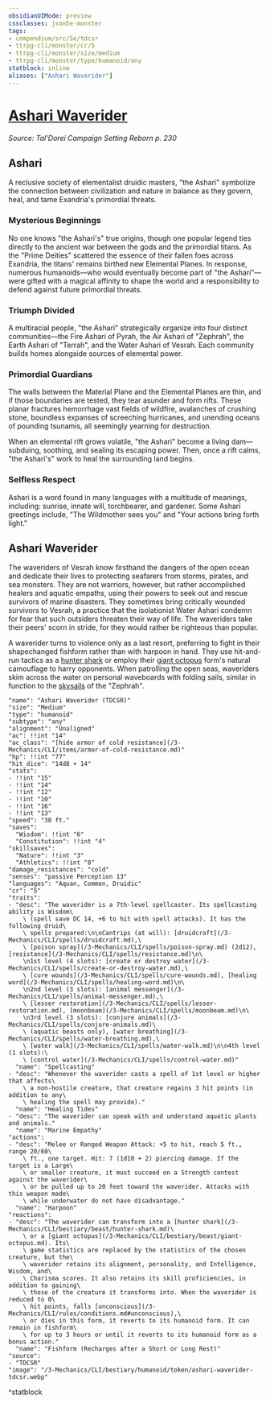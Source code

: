 ```yaml
---
obsidianUIMode: preview
cssclasses: json5e-monster
tags:
- compendium/src/5e/tdcsr
- ttrpg-cli/monster/cr/5
- ttrpg-cli/monster/size/medium
- ttrpg-cli/monster/type/humanoid/any
statblock: inline
aliases: ["Ashari Waverider"]
---
```

# [Ashari Waverider](3-Mechanics\CLI\bestiary\humanoid/ashari-waverider-tdcsr.md)
*Source: Tal'Dorei Campaign Setting Reborn p. 230*  

## Ashari

A reclusive society of elementalist druidic masters, "the Ashari" symbolize the connection between civilization and nature in balance as they govern, heal, and tame Exandria's primordial threats.

### Mysterious Beginnings

No one knows "the Ashari's" true origins, though one popular legend ties directly to the ancient war between the gods and the primordial titans. As the "Prime Deities" scattered the essence of their fallen foes across Exandria, the titans' remains birthed new Elemental Planes. In response, numerous humanoids—who would eventually become part of "the Ashari"—were gifted with a magical affinity to shape the world and a responsibility to defend against future primordial threats.

### Triumph Divided

A multiracial people, "the Ashari" strategically organize into four distinct communities—the Fire Ashari of Pyrah, the Air Ashari of "Zephrah", the Earth Ashari of "Terrah", and the Water Ashari of Vesrah. Each community builds homes alongside sources of elemental power.

### Primordial Guardians

The walls between the Material Plane and the Elemental Planes are thin, and if those boundaries are tested, they tear asunder and form rifts. These planar fractures hemorrhage vast fields of wildfire, avalanches of crushing stone, boundless expanses of screeching hurricanes, and unending oceans of pounding tsunamis, all seemingly yearning for destruction.

When an elemental rift grows volatile, "the Ashari" become a living dam—subduing, soothing, and sealing its escaping power. Then, once a rift calms, "the Ashari's" work to heal the surrounding land begins.

### Selfless Respect

Ashari is a word found in many languages with a multitude of meanings, including: sunrise, innate will, torchbearer, and gardener. Some Ashari greetings include, "The Wildmother sees you" and "Your actions bring forth light."

## Ashari Waverider

The waveriders of Vesrah know firsthand the dangers of the open ocean and dedicate their lives to protecting seafarers from storms, pirates, and sea monsters. They are not warriors, however, but rather accomplished healers and aquatic empaths, using their powers to seek out and rescue survivors of marine disasters. They sometimes bring critically wounded survivors to Vesrah, a practice that the isolationist Water Ashari condemn for fear that such outsiders threaten their way of life. The waveriders take their peers' scorn in stride, for they would rather be righteous than popular.

A waverider turns to violence only as a last resort, preferring to fight in their shapechanged fishform rather than with harpoon in hand. They use hit-and-run tactics as a [hunter shark](/3-Mechanics/CLI/bestiary/beast/hunter-shark.md) or employ their [giant octopus](/3-Mechanics/CLI/bestiary/beast/giant-octopus.md) form's natural camouflage to harry opponents. When patrolling the open seas, waveriders skim across the water on personal waveboards with folding sails, similar in function to the [skysails](/3-Mechanics/CLI/items/skysail-tdcsr.md) of the "Zephrah".

```statblock
"name": "Ashari Waverider (TDCSR)"
"size": "Medium"
"type": "humanoid"
"subtype": "any"
"alignment": "Unaligned"
"ac": !!int "14"
"ac_class": "[hide armor of cold resistance](/3-Mechanics/CLI/items/armor-of-cold-resistance.md)"
"hp": !!int "77"
"hit_dice": "14d8 + 14"
"stats":
- !!int "15"
- !!int "14"
- !!int "12"
- !!int "10"
- !!int "16"
- !!int "13"
"speed": "30 ft."
"saves":
  "Wisdom": !!int "6"
  "Constitution": !!int "4"
"skillsaves":
  "Nature": !!int "3"
  "Athletics": !!int "8"
"damage_resistances": "cold"
"senses": "passive Perception 13"
"languages": "Aquan, Common, Druidic"
"cr": "5"
"traits":
- "desc": "The waverider is a 7th-level spellcaster. Its spellcasting ability is Wisdom\
    \ (spell save DC 14, +6 to hit with spell attacks). It has the following druid\
    \ spells prepared:\n\nCantrips (at will): [druidcraft](/3-Mechanics/CLI/spells/druidcraft.md),\
    \ [poison spray](/3-Mechanics/CLI/spells/poison-spray.md) (2d12), [resistance](/3-Mechanics/CLI/spells/resistance.md)\n\
    \n1st level (4 slots): [create or destroy water](/3-Mechanics/CLI/spells/create-or-destroy-water.md),\
    \ [cure wounds](/3-Mechanics/CLI/spells/cure-wounds.md), [healing word](/3-Mechanics/CLI/spells/healing-word.md)\n\
    \n2nd level (3 slots): [animal messenger](/3-Mechanics/CLI/spells/animal-messenger.md),\
    \ [lesser restoration](/3-Mechanics/CLI/spells/lesser-restoration.md), [moonbeam](/3-Mechanics/CLI/spells/moonbeam.md)\n\
    \n3rd level (3 slots): [conjure animals](/3-Mechanics/CLI/spells/conjure-animals.md)\
    \ (aquatic beasts only), [water breathing](/3-Mechanics/CLI/spells/water-breathing.md),\
    \ [water walk](/3-Mechanics/CLI/spells/water-walk.md)\n\n4th level (1 slots):\
    \ [control water](/3-Mechanics/CLI/spells/control-water.md)"
  "name": "Spellcasting"
- "desc": "Whenever the waverider casts a spell of 1st level or higher that affects\
    \ a non-hostile creature, that creature regains 3 hit points (in addition to any\
    \ healing the spell may provide)."
  "name": "Healing Tides"
- "desc": "The waverider can speak with and understand aquatic plants and animals."
  "name": "Marine Empathy"
"actions":
- "desc": "Melee or Ranged Weapon Attack: +5 to hit, reach 5 ft., range 20/60\
    \ ft., one target. Hit: 7 (1d10 + 2) piercing damage. If the target is a Large\
    \ or smaller creature, it must succeed on a Strength contest against the waverider\
    \ or be pulled up to 20 feet toward the waverider. Attacks with this weapon made\
    \ while underwater do not have disadvantage."
  "name": "Harpoon"
"reactions":
- "desc": "The waverider can transform into a [hunter shark](/3-Mechanics/CLI/bestiary/beast/hunter-shark.md)\
    \ or a [giant octopus](/3-Mechanics/CLI/bestiary/beast/giant-octopus.md). Its\
    \ game statistics are replaced by the statistics of the chosen creature, but the\
    \ waverider retains its alignment, personality, and Intelligence, Wisdom, and\
    \ Charisma scores. It also retains its skill proficiencies, in addition to gaining\
    \ those of the creature it transforms into. When the waverider is reduced to 0\
    \ hit points, falls [unconscious](/3-Mechanics/CLI/rules/conditions.md#unconscious),\
    \ or dies in this form, it reverts to its humanoid form. It can remain in fishform\
    \ for up to 3 hours or until it reverts to its humanoid form as a bonus action."
  "name": "Fishform (Recharges after a Short or Long Rest)"
"source":
- "TDCSR"
"image": "/3-Mechanics/CLI/bestiary/humanoid/token/ashari-waverider-tdcsr.webp"
```
^statblock